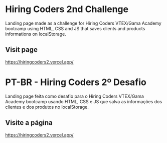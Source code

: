 # Hiring Coders 2nd Challenge
Landing page made as a challenge for Hiring Coders VTEX/Gama Academy bootcamp using HTML, CSS and JS that saves clients and products informations on localStorage.

## Visit page
https://hiringcoders2.vercel.app/

# PT-BR - Hiring Coders 2º Desafio
Landing page feita como desafio para o Hiring Coders VTEX/Gama Academy bootcamp usando HTML, CSS e JS que salva as informações dos clientes e dos produtos no localStorage.

## Visite a página
https://hiringcoders2.vercel.app/
